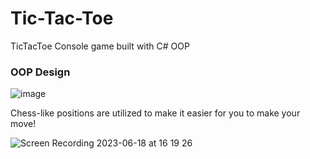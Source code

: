 # Tic-Tac-Toe
TicTacToe Console game built with C# OOP

### OOP Design  

![image](https://github.com/michelleln/Tic-Tac-Toe/assets/133190574/be90cdc2-3d7e-4f22-a987-0a7cfcf9575f)




Chess-like positions are utilized to make it easier for you to make your move!

![Screen Recording 2023-06-18 at 16 19 26](https://github.com/michelleln/Tic-Tac-Toe/assets/133190574/1726f784-85b7-47bd-a4eb-168ee36da9d4)
